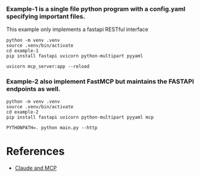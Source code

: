 ### Example-1 is a single file python program with a config.yaml specifying important files.
This example only implements a fastapi RESTful interface
```
python -m venv .venv
source .venv/bin/activate
cd example-1
pip install fastapi uvicorn python-multipart pyyaml

uvicorn mcp_server:app --reload
```

### Example-2  also implement FastMCP but maintains the FASTAPI endpoints as well.
```
python -m venv .venv
source .venv/bin/activate
cd example-2
pip install fastapi uvicorn python-multipart pyyaml mcp

PYTHONPATH=. python main.py --http

```
# References
* [Claude and MCP](https://github.com/agardnerIT/claude-mcp-server-observability)